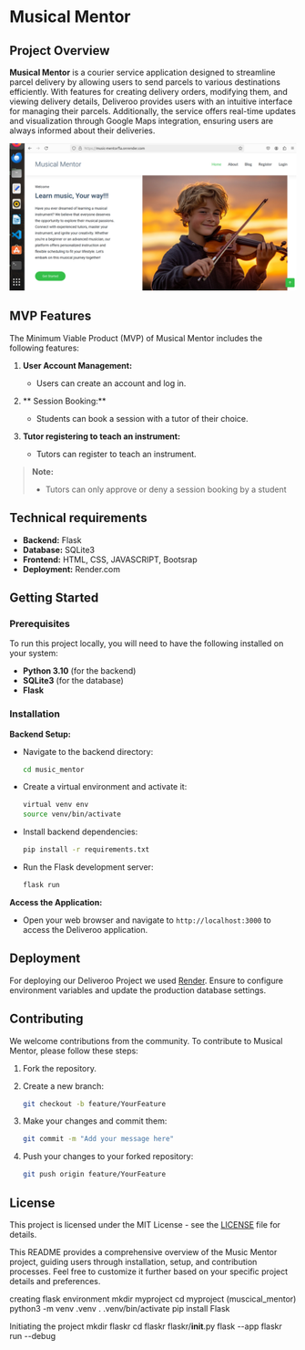 
# Musical Mentor

## Project Overview

**Musical Mentor** is a courier service application designed to streamline parcel delivery by allowing users to send parcels to various destinations efficiently. With features for creating delivery orders, modifying them, and viewing delivery details, Deliveroo provides users with an intuitive interface for managing their parcels. Additionally, the service offers real-time updates and visualization through Google Maps integration, ensuring users are always informed about their deliveries.

![title image](</flaskr/static/dashboard.png>)


## MVP Features

The Minimum Viable Product (MVP) of Musical Mentor includes the following features:

1. **User Account Management:**
   - Users can create an account and log in.

2. ** Session Booking:**
   - Students can book a session with a tutor of their choice.

3. **Tutor registering to teach an instrument:**
    - Tutors can register to teach an instrument.


> **Note:**
>
> - Tutors can only approve or deny a session booking by a student

## Technical requirements

- **Backend:** Flask
- **Database:** SQLite3
- **Frontend:** HTML, CSS, JAVASCRIPT, Bootsrap
- **Deployment:** Render.com

## Getting Started

### Prerequisites

To run this project locally, you will need to have the following installed on your system:

- **Python 3.10** (for the backend)
- **SQLite3** (for the database)
- **Flask** 

### Installation


 **Backend Setup:**

   - Navigate to the backend directory:

     ```bash
     cd music_mentor
     ```

   - Create a virtual environment and activate it:

     ```bash  
     virtual venv env
     source venv/bin/activate  
     ```

   - Install backend dependencies:

     ```bash
     pip install -r requirements.txt
     ```

   - Run the Flask development server:

     ```bash
     flask run
     ```

 **Access the Application:**

   - Open your web browser and navigate to `http://localhost:3000` to access the Deliveroo application.
## Deployment

For deploying our Deliveroo Project we used [Render](render.com). Ensure to configure environment variables and update the production database settings.

## Contributing

We welcome contributions from the community. To contribute to Musical Mentor, please follow these steps:

1. Fork the repository.
2. Create a new branch:

   ```bash
   git checkout -b feature/YourFeature
   ```

3. Make your changes and commit them:

   ```bash
   git commit -m "Add your message here"
   ```

4. Push your changes to your forked repository:

   ```bash
   git push origin feature/YourFeature
   ```

## License

This project is licensed under the MIT License - see the [LICENSE](LICENSE) file for details.

This README provides a comprehensive overview of the Music Mentor project, guiding users through installation, setup, and contribution processes. Feel free to customize it further based on your specific project details and preferences.


creating flask environment
mkdir myproject
cd myproject (muscical_mentor)
python3 -m venv .venv
. .venv/bin/activate
pip install Flask

Initiating the project
mkdir flaskr
cd flaskr
flaskr/__init__.py
flask --app flaskr run --debug


